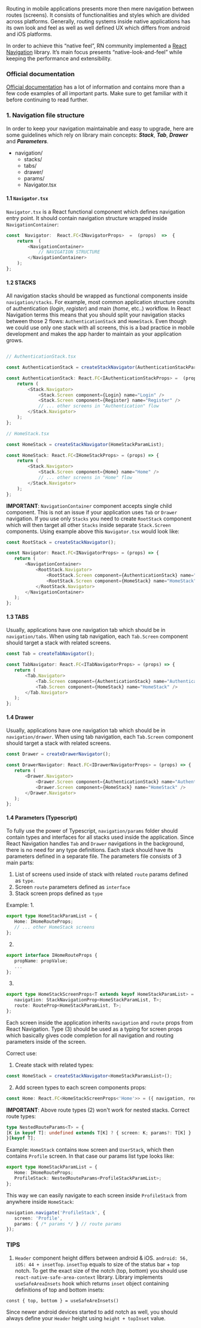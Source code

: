 Routing in mobile applications presents more then mere navigation between routes (screens). It consists of functionalities and styles which are divided across platforms. Generally, routing systems inside native applications has its own look and feel as well as well defined UX which differs from android and iOS platforms.

In order to achieve this “native feel”, RN community implemented a [React Navigation](https://reactnavigation.org/) library. It’s main focus presents “native-look-and-feel” while keeping the performance and extensibility.

### Official documentation
[Official documentation](https://reactnavigation.org/docs/getting-started) has a lot of information and contains more than a few code examples of all important parts.
Make sure to get familiar with it before continuing to read further.

### 1. Navigation file structure
In order to keep your navigation maintainable and easy to upgrade, here are some guidelines which rely on library main concepts: ***Stack***, ***Tab***, ***Drawer*** and ***Parameters***.

 - navigation/
	 - stacks/
	 - tabs/
	 - drawer/
	 - params/
	 - Navigator.tsx


#### 1.1 `Navigator.tsx`
 `Navigator.tsx` is a React functional component which defines navigation entry point. It should contain navigation structure wrapped inside `NavigationContainer`:


```typescript
const  Navigator:  React.FC<INavigatorProps>  =  (props)  =>  {
	return  (
		<NavigationContainer>
			// NAVIGATION STRUCTURE
		</NavigationContainer>
	);
};
```

#### 1.2 STACKS
All navigation stacks should be wrapped as functional components inside `navigation/stacks`.
For example, most common application structure consits of authentication (*login*, *register*) and main (*home*, etc..) workflow.
In React Navigation terms this means that you should split your navigation stacks between those 2 flows: `AuthenticationStack` and `HomeStack`. Even though we could use only one stack with all screens, this is a bad practice in mobile development and makes the app harder to maintain as your application grows.

```typescript

// AuthenticationStack.tsx

const AuthenticationStack = createStackNavigator(AuthenticationStackParamList);

const AuthenticationStack: React.FC<IAuthenticationStackProps> =  (props) => {
	return (
		<Stack.Navigator>
			<Stack.Screen component={Login} name="Login" />
			<Stack.Screen component={Register} name="Register" />
			// ... other screens in "Authentication" flow
		</Stack.Navigator>
	);
};

// HomeStack.tsx

const HomeStack = createStackNavigator(HomeStackParamList);

const HomeStack: React.FC<IHomeStackProps> = (props) => {
	return (
		<Stack.Navigator>
			<Stack.Screen component={Home} name="Home" />
			// ... other screens in "Home" flow
		</Stack.Navigator>
	);
};
```

**IMPORTANT**: `NavigationContainer` component accepts single child component. This is not an issue if your application uses `Tab` or `Drawer` navigation. If you use only `Stacks` you need to create `RootStack` component which will then target all other `Stacks` inside separate `Stack.Screen` components.
Using example above this `Navigator.tsx` would look like:

 ```typescript
 const RootStack = createStackNavigator();

const Navigator: React.FC<INavigatorProps> = (props) => {
	return (
		<NavigationContainer>
			<RootStack.Navigator>
				<RootStack.Screen component={AuthenticationStack} name="AuthenticationStack" />
				<RootStack.Screen component={HomeStack} name="HomeStack" />
			</RootStack.Navigator>
		</NavigationContainer>
	);
};
```

#### 1.3 TABS
Usually, applications have one navigation tab which should be in `navigation/tabs`. When using tab navigation, each `Tab.Screen` component should target a stack with related screens.

 ```typescript
 const Tab = createTabNavigator();

const TabNavigator: React.FC<ITabNavigatorProps> = (props) => {
	return (
		<Tab.Navigator>
			<Tab.Screen component={AuthenticationStack} name="AuthenticationStack" />
			<Tab.Screen component={HomeStack} name="HomeStack" />
		</Tab.Navigator>
	);
};
```

#### 1.4 Drawer
Usually, applications have one navigation tab which should be in `navigation/drawer`. When using tab navigation, each `Tab.Screen` component should target a stack with related screens.

 ```typescript
const Drawer = createDrawerNavigator();

const DrawerNavigator: React.FC<IDrawerNavigatorProps> = (props) => {
	return (
		<Drawer.Navigator>
			<Drawer.Screen component={AuthenticationStack} name="AuthenticationStack" />
			<Drawer.Screen component={HomeStack} name="HomeStack" />
		</Drawer.Navigator>
	);
};
```

#### 1.4 Parameters (Typescript)
To fully use the power of Typescript, `navigation/params` folder should contain types and interfaces for all stacks used inside the application. Since React Navigation handles `Tab` and `Drawer` navigations in the background, there is no need for any type definitions.
Each stack should have its parameters defined in a separate file. The parameters file consists of 3 main parts:

 1. List of screens used inside of stack with related `route` params defined as `type`.
 2. Screen `route` parameters defined as `interface`
 3. Stack screen props defined as `type`

Example:
 1.

 ```typescript
export type HomeStackParamList = {
	Home: IHomeRouteProps;
	// ... other HomeStack screens
};
```
2.
 ```typescript
export interface IHomeRouteProps {
	propName: propValue;
	...
};
```
3.
 ```typescript
export type HomeStackScreenProps<T extends keyof HomeStackParamList> = {
	navigation: StackNavigationProp<HomeStackParamList, T>;
	route: RouteProp<HomeStackParamList, T>;
};
```

Each screen inside the application inherits `navigation` and `route` props from React Navigation. Type (3) should be used as a typing for screen props which basically gives code completion for all navigation and routing parameters inside of the screen.

Correct use:

1. Create stack with related types:
 ```typescript
const HomeStack = createStackNavigator<HomeStackParamsList>();
```

2.  Add screen types to each screen components props:

 ```typescript
const Home: React.FC<HomeStackScreenProps<'Home'>> = ({ navigation, route}) => (...);
```

**IMPORTANT**:
Above route types (2) won't work for nested stacks.
Correct route types:
 ```typescript
type NestedRouteParams<T> = {
[K in keyof T]: undefined extends T[K] ? { screen: K; params?: T[K] } : { screen: K; params: T[K] };
}[keyof T];
```

Example:
`HomeStack` contains `Home` screen and `UserStack`, which then contains `Profile` screen. In that case our params list type looks like:

 ```typescript
export type HomeStackParamList = {
	Home: IHomeRouteProps;
	ProfileStack: NestedRouteParams<ProfileStackParamList>;
};
```

This way we can easily navigate to each screen inside `ProfileStack` from anywhere inside `HomeStack`:

 ```typescript
navigation.navigate('ProfileStack', {
	screen: 'Profile',
	params: { /* params */ } // route params
});
```

### 	TIPS

 1. `Header` component height differs between android & iOS.
`android: 56, iOS: 44 + insetTop`. `insetTop` equals to size of the status bar + top notch.
To get the exact size of the notch (top, bottom) you should use `react-native-safe-area-context` library.
Library implements `useSafeAreaInsets` hook which returns `inset` object containing definitions of top and bottom insets:

`const { top, bottom } = useSafeAreInsets()`

Since newer android devices started to add notch as well, you should always define your `Header` height using `height + topInset` value.
